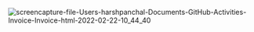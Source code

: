 ![screencapture-file-Users-harshpanchal-Documents-GitHub-Activities-Invoice-Invoice-html-2022-02-22-10_44_40](https://user-images.githubusercontent.com/75268993/155067452-59c307ea-bb20-4624-a465-dadf4804e583.png)
